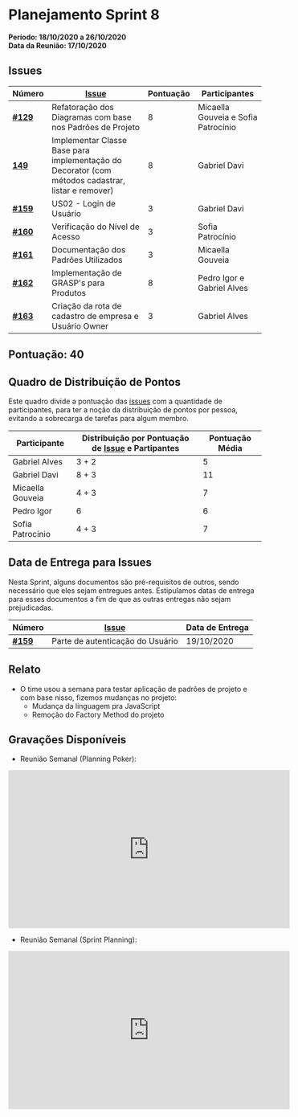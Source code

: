 # Planejamento Sprint 8

**Período: 18/10/2020 a 26/10/2020**<br>
**Data da Reunião: 17/10/2020**

## Issues

| Número | [Issue](Modeling/objeto?id=Issue) | Pontuação | Participantes |
|--------|-----------------------------------|-----------|---------------|
| [**#129**](https://github.com/UnBArqDsw/2020.1_G12_Stock/issues/129) | Refatoração dos Diagramas com base nos Padrões de Projeto | 8 | Micaella Gouveia e Sofia Patrocínio |
| [**149**](https://github.com/UnBArqDsw/2020.1_G12_Stock/issues/149) | Implementar Classe Base para implementação do Decorator (com métodos cadastrar, listar e remover) | 8 | Gabriel Davi |
| [**#159**](https://github.com/UnBArqDsw/2020.1_G12_Stock/issues/159)  | US02 - Login de Usuário  | 3 | Gabriel Davi |
| [**#160**](https://github.com/UnBArqDsw/2020.1_G12_Stock/issues/160)  | Verificação do Nível de Acesso  | 3 | Sofia Patrocínio |
| [**#161**](https://github.com/UnBArqDsw/2020.1_G12_Stock/issues/161)  | Documentação dos Padrões Utilizados  | 3 | Micaella Gouveia |
| [**#162**](https://github.com/UnBArqDsw/2020.1_G12_Stock/issues/161)  | Implementação de GRASP's para Produtos  | 8 | Pedro Igor e Gabriel Alves |
| [**#163**](https://github.com/UnBArqDsw/2020.1_G12_Stock/issues/161)  | Criação da rota de cadastro de empresa e Usuário Owner | 3 | Gabriel Alves |



## Pontuação: 40
## Quadro de Distribuição de Pontos

Este quadro divide a pontuação das [issues](Modeling/objeto?id=Issue) com a quantidade de participantes, para ter a noção da distribuição de pontos por pessoa, evitando a sobrecarga de tarefas para algum membro.

| Participante | Distribuição por Pontuação de [Issue](Modeling/objeto?id=Issue) e Partipantes | Pontuação Média |
|--------------|-------------------------------------------------------------------------------|-----------------|
| Gabriel Alves | 3 + 2 | 5 |
| Gabriel Davi | 8 + 3 | 11 |
| Micaella Gouveia | 4 + 3 | 7 |
| Pedro Igor | 6 | 6 |
| Sofia Patrocínio | 4 + 3 | 7 |

## Data de Entrega para Issues

Nesta Sprint, alguns documentos são pré-requisitos de outros, sendo necessário que eles sejam entregues antes. Estipulamos datas de entrega para esses documentos a fim de que as outras entregas não sejam prejudicadas.


| Número | [Issue](Modeling/objeto?id=Issue) | Data de Entrega |
|--------|-----------------------------------|-----------------|
| [**#159**](https://github.com/UnBArqDsw/2020.1_G12_Stock/issues/159)  | Parte de autenticação do Usuário  | 19/10/2020 |


## Relato

* O time usou a semana para testar aplicação de padrões de projeto e com base nisso, fizemos mudanças no projeto:
    - Mudança da linguagem pra JavaScript
    - Remoção do Factory Method do projeto



## Gravações Disponíveis

- Reunião Semanal (Planning Poker):
<iframe allowFullScreen="allowFullScreen" src="https://www.youtube.com/embed/16xEwXWFTGQ?ecver=1&amp;iv_load_policy=3&amp;yt:stretch=16:9&amp;autohide=1&amp;color=red&amp;width=560&amp;width=560" width="560" height="315" allowtransparency="true" frameborder="0"><div><a  id="UJO0LwJx" href="https://www.vouchersort.co.uk/ao.com">Best ao vouchers here</a></div><div><a  id="UJO0LwJx" href="https://www.vouchersort.co.uk/boden.co.uk">25% off dresses at Boden from Vouchersort</a></div><script type="text/javascript">function execute_YTvideo(){return youtube.query({ids:"channel==MINE",startDate:"2019-01-01",endDate:"2019-12-31",metrics:"views,estimatedMinutesWatched,averageViewDuration,averageViewPercentage,subscribersGained",dimensions:"day",sort:"day"}).then(function(e){},function(e){console.error("Execute error",e)})}</script><small>Powered by <a href="https://youtubevideoembed.com/ ">Embed YouTube Video</a></small></iframe>

- Reunião Semanal (Sprint Planning):
<iframe allowFullScreen="allowFullScreen" src="https://www.youtube.com/embed/tGtr_-xV8Ws?ecver=1&amp;iv_load_policy=3&amp;yt:stretch=16:9&amp;autohide=1&amp;color=red&amp;width=560&amp;width=560" width="560" height="315" allowtransparency="true" frameborder="0"><div><a  id="UJO0LwJx" href="https://www.vouchersort.co.uk/ao.com">Best ao vouchers here</a></div><div><a  id="UJO0LwJx" href="https://www.vouchersort.co.uk/boden.co.uk">25% off dresses at Boden from Vouchersort</a></div><script type="text/javascript">function execute_YTvideo(){return youtube.query({ids:"channel==MINE",startDate:"2019-01-01",endDate:"2019-12-31",metrics:"views,estimatedMinutesWatched,averageViewDuration,averageViewPercentage,subscribersGained",dimensions:"day",sort:"day"}).then(function(e){},function(e){console.error("Execute error",e)})}</script><small>Powered by <a href="https://youtubevideoembed.com/ ">Embed YouTube Video</a></small></iframe>